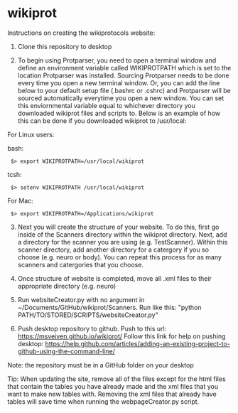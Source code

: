 # wikiprot

Instructions on creating the wikiprotocols website:

1. Clone this repository to desktop

2. To begin using Protparser, you need to open a terminal window and define an environment variable called WIKIPROTPATH which is set to the location Protparser was installed. Sourcing Protparser needs to be done every time you open a new terminal window. Or, you can add the line below to your default setup file (.bashrc or .cshrc) and Protparser will be sourced automatically everytime you open a new window. You can set this enviornmental variable equal to whichever directory you downloaded wikiprot files and scripts to. Below is an example of how this can be done if you downloaded wikiprot to /usr/local:

For Linux users:

bash:

     $> export WIKIPROTPATH=/usr/local/wikiprot
       
tcsh:

     $> setenv WIKIPROTPATH /usr/local/wikiprot

For Mac:

     $> export WIKIPROTPATH=/Applications/wikiprot
     
3. Next you will create the structure of your website. To do this, first go inside of the Scanners directory within the wikiprot directory. Next, add a directory for the scanner you are using (e.g. TestScanner). Within this scanner directory, add another directory for a catergory if you so choose (e.g. neuro or body). You can repeat this process for as many scanners and catergories that you choose.

4. Once structure of website is completed, move all .xml files to their appropriate directory (e.g. neuro)

5. Run websiteCreator.py with no argument in ~/Documents/GitHub/wikiprot/Scanners. Run like this: "python PATH/TO/STORED/SCRIPTS/websiteCreator.py"

6. Push desktop repository to github. Push to this url: https://msveiven.github.io/wikiprot/ 
 Follow this link for help on pushing desktop: https://help.github.com/articles/adding-an-existing-project-to-github-using-the-command-line/

Note: the repository must be in a GitHub folder on your desktop

Tip: When updating the site, remove all of the files except for the html files that contain the tables you have already 
made and the xml files that you want to make new tables with. Removing the xml files that already have tables will save time when 
running the webpageCreator.py script.
